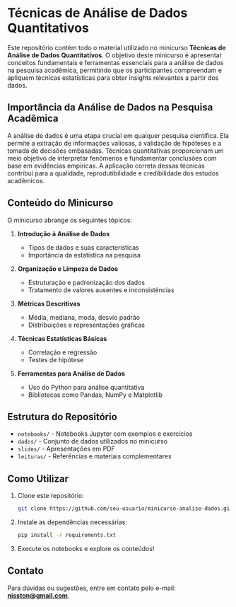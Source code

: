 # Técnicas de Análise de Dados Quantitativos

Este repositório contém todo o material utilizado no minicurso **Técnicas de Análise de Dados Quantitativos**. O objetivo deste minicurso é apresentar conceitos fundamentais e ferramentas essenciais para a análise de dados na pesquisa acadêmica, permitindo que os participantes compreendam e apliquem técnicas estatísticas para obter insights relevantes a partir dos dados.

## Importância da Análise de Dados na Pesquisa Acadêmica

A análise de dados é uma etapa crucial em qualquer pesquisa científica. Ela permite a extração de informações valiosas, a validação de hipóteses e a tomada de decisões embasadas. Técnicas quantitativas proporcionam um meio objetivo de interpretar fenômenos e fundamentar conclusões com base em evidências empíricas. A aplicação correta dessas técnicas contribui para a qualidade, reprodutibilidade e credibilidade dos estudos acadêmicos.

## Conteúdo do Minicurso

O minicurso abrange os seguintes tópicos:

1. **Introdução à Análise de Dados**  
   - Tipos de dados e suas características  
   - Importância da estatística na pesquisa  

2. **Organização e Limpeza de Dados**  
   - Estruturação e padronização dos dados  
   - Tratamento de valores ausentes e inconsistências  

3. **Métricas Descritivas**  
   - Média, mediana, moda, desvio padrão  
   - Distribuições e representações gráficas  

4. **Técnicas Estatísticas Básicas**  
   - Correlação e regressão  
   - Testes de hipótese  

5. **Ferramentas para Análise de Dados**  
   - Uso do Python para análise quantitativa  
   - Bibliotecas como Pandas, NumPy e Matplotlib  

## Estrutura do Repositório

- `notebooks/` - Notebooks Jupyter com exemplos e exercícios
- `dados/` - Conjunto de dados utilizados no minicurso
- `slides/` - Apresentações em PDF
- `leituras/` - Referências e materiais complementares

## Como Utilizar

1. Clone este repositório:  
   ```bash
   git clone https://github.com/seu-usuario/minicurso-analise-dados.git
   ```
2. Instale as dependências necessárias:  
   ```bash
   pip install -r requirements.txt
   ```
3. Execute os notebooks e explore os conteúdos!

## Contato
Para dúvidas ou sugestões, entre em contato pelo e-mail: **nisston@gmail.com**.

